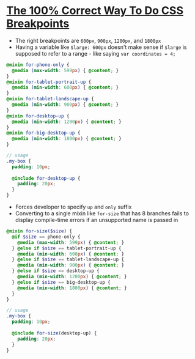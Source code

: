 # [The 100% Correct Way To Do CSS Breakpoints](https://medium.com/free-code-camp/the-100-correct-way-to-do-css-breakpoints-88d6a5ba1862)

* The right breakpoints are `600px`, `900px`, `1200px`, and `1800px`
* Having a variable like `$large: 600px` doesn't make sense if `$large` is supposed to refer to a range - like saying `var coordinates = 4;`

```scss
@mixin for-phone-only {
  @media (max-width: 599px) { @content; }
}
@mixin for-tablet-portrait-up {
  @media (min-width: 600px) { @content; }
}
@mixin for-tablet-landscape-up {
  @media (min-width: 900px) { @content; }
}
@mixin for-desktop-up {
  @media (min-width: 1200px) { @content; }
}
@mixin for-big-desktop-up {
  @media (min-width: 1800px) { @content; }
}

// usage
.my-box {
  padding: 10px;
  
  @include for-desktop-up {
    padding: 20px;
  }
}
```

* Forces developer to specify `up` and `only` suffix
* Converting to a single mixin like `for-size` that has 8 branches fails to display compile-time errors if an unsupported name is passed in

```scss
@mixin for-size($size) {
  @if $size == phone-only {
    @media (max-width: 599px) { @content; }
  } @else if $size == tablet-portrait-up {
    @media (min-width: 600px) { @content; }
  } @else if $size == tablet-landscape-up {
    @media (min-width: 900px) { @content; }
  } @else if $size == desktop-up {
    @media (min-width: 1200px) { @content; }
  } @else if $size == big-desktop-up {
    @media (min-width: 1800px) { @content; }
  }
}

// usage
.my-box {
  padding: 10px;
  
  @include for-size(desktop-up) {
    padding: 20px;
  }
}
```